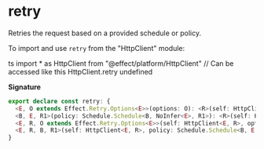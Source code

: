 # retry

Retries the request based on a provided schedule or policy.

To import and use `retry` from the "HttpClient" module:

ts
import \* as HttpClient from "@effect/platform/HttpClient"
// Can be accessed like this
HttpClient.retry
undefined

**Signature**

```ts
export declare const retry: {
  <E, O extends Effect.Retry.Options<E>>(options: O): <R>(self: HttpClient<E, R>) => Retry.Return<R, E, O>
  <B, E, R1>(policy: Schedule.Schedule<B, NoInfer<E>, R1>): <R>(self: HttpClient<E, R>) => HttpClient<E, R1 | R>
  <E, R, O extends Effect.Retry.Options<E>>(self: HttpClient<E, R>, options: O): Retry.Return<R, E, O>
  <E, R, B, R1>(self: HttpClient<E, R>, policy: Schedule.Schedule<B, E, R1>): HttpClient<E, R1 | R>
}
```
